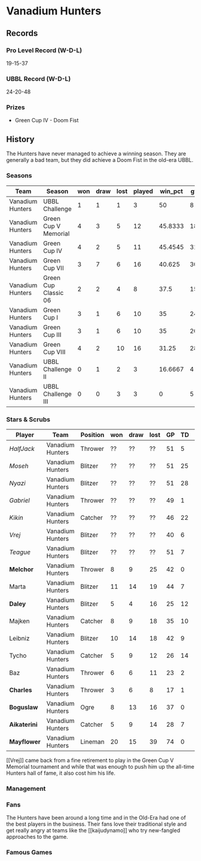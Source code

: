 # Vanadium Hunters

## Records

### Pro Level Record (W-D-L)

19-15-37

### UBBL Record (W-D-L)

24-20-48

### Prizes

* Green Cup IV - Doom Fist

## History

The Hunters have never managed to achieve a winning season. They are generally a bad team, but they did achieve a Doom Fist in the old-era UBBL.

### Seasons

| Team             | Season               | won  | draw | lost | played | win_pct | gf   | ga   | cas  | tcdiff | ff   |
|------------------|----------------------|------|------|------|--------|---------|------|------|------|--------|------|
| Vanadium Hunters | UBBL Challenge       |    1 |    1 |    1 |      3 |      50 |    8 |    7 |    7 |      2 |    0 |
| Vanadium Hunters | Green Cup V Memorial |    4 |    3 |    5 |     12 | 45.8333 |   18 |   21 |   14 |     -4 |    2 |
| Vanadium Hunters | Green Cup IV         |    4 |    2 |    5 |     11 | 45.4545 |   31 |   25 |   40 |     30 |   -1 |
| Vanadium Hunters | Green Cup VII        |    3 |    7 |    6 |     16 |  40.625 |   30 |   37 |   27 |      7 |    2 |
| Vanadium Hunters | Green Cup Classic 06 |    2 |    2 |    4 |      8 |    37.5 |   15 |   19 |   10 |     -3 |    1 |
| Vanadium Hunters | Green Cup I          |    3 |    1 |    6 |     10 |      35 |   24 |   27 |   16 |     -6 |    1 |
| Vanadium Hunters | Green Cup III        |    3 |    1 |    6 |     10 |      35 |   20 |   23 |   19 |      3 |   -1 |
| Vanadium Hunters | Green Cup VIII       |    4 |    2 |   10 |     16 |   31.25 |   28 |   40 |   16 |    -13 |   -1 |
| Vanadium Hunters | UBBL Challenge II    |    0 |    1 |    2 |      3 | 16.6667 |    4 |    8 |    2 |     -6 |   -1 |
| Vanadium Hunters | UBBL Challenge III   |    0 |    0 |    3 |      3 |       0 |    5 |   10 |    1 |     -1 |   -2 |


### Stars & Scrubs

| Player     | Team             | Position | won  | draw | lost | GP   | TD   | Comp | Ints | BH   | SI   | Ki   | MVP  | SPP  |
|------------|------------------|----------|------|------|------|------|------|------|------|------|------|------|------|------|
| *HalfJack* | Vanadium Hunters | Thrower |  ?? | ?? | ?? | 51 | 5 | 84 | 0 | 1 | 1 | 0 | 5 | 128 |
| *Moseh* | Vanadium Hunters | Blitzer |  ?? | ?? | ?? | 51 | 25 | 9 | 2 | 6 | 1 | 0 | 4 | 122 |
| *Nyazi* | Vanadium Hunters | Blitzer | ?? | ?? | ?? | 51 | 28 | 5 | 1 | 7 | 3 | 0 | 2 | 121 |
| *Gabriel* | Vanadium Hunters | Thrower | ?? | ?? | ?? | 49 | 1 | 62 | 0 | 1 | 1 | 0 | 6 | 99 |
| *Kikin* | Vanadium Hunters | Catcher |  ?? | ?? | ?? | 46 | 22 | 5 | 0 | 0 | 0 | 5 | 98 |
| *Vrej* | Vanadium Hunters | Blitzer | ?? | ?? | ?? | 40 | 6 | 1 | 0 | 10 | 11 | 1 | 6 | 93 |
| *Teague* | Vanadium Hunters | Blitzer |  ?? | ?? | ?? | 51 | 7 | 0 | 1 | 7 | 5 | 5 | 6 | 87 |
| **Melchor**   | Vanadium Hunters | Thrower  |    8 |    9 |   25 |   42 |    0 |   51 |    0 |    2 |    0 |    0 |    5 |   80 |
| Marta     | Vanadium Hunters | Blitzer  |   11 |   14 |   19 |   44 |    7 |    0 |    3 |    6 |    6 |    2 |    2 |   65 |
| **Daley**     | Vanadium Hunters | Blitzer  |    5 |    4 |   16 |   25 |   12 |    0 |    0 |    2 |    1 |    1 |    3 |   59 |
| Majken    | Vanadium Hunters | Catcher  |    8 |    9 |   18 |   35 |   10 |    3 |    0 |    0 |    0 |    0 |    5 |   58 |
| Leibniz   | Vanadium Hunters | Blitzer  |   10 |   14 |   18 |   42 |    9 |    1 |    0 |    2 |    2 |    1 |    4 |   58 |
| Tycho     | Vanadium Hunters | Catcher  |    5 |    9 |   12 |   26 |   14 |    2 |    1 |    0 |    0 |    0 |    0 |   46 |
| Baz       | Vanadium Hunters | Thrower  |    6 |    6 |   11 |   23 |    2 |   28 |    0 |    1 |    0 |    0 |    2 |   46 |
| **Charles**   | Vanadium Hunters | Thrower  |    3 |    6 |    8 |   17 |    1 |   16 |    0 |    0 |    1 |    0 |    4 |   41 |
| **Boguslaw**  | Vanadium Hunters | Ogre     |    8 |   13 |   16 |   37 |    0 |    0 |    0 |   12 |    5 |    0 |    1 |   39 |
| **Aikaterini** | Vanadium Hunters | Catcher  |    5 |    9 |   14 |   28 |    7 |    4 |    0 |    1 |    0 |    0 |    2 |   37 |
| **Mayflower**  | Vanadium Hunters | Lineman  |   20 |   15 |   39 |   74 |    0 |    2 |    2 |    3 |    0 |    1 |    4 |   34 |

[[Vrej]] came back from a fine retirement to play in the Green Cup V Memorial tournament and while that was enough to push him up the all-time Hunters hall of fame, it also cost him his life.

### Management

### Fans

The Hunters have been around a long time and in the Old-Era had one of the best players in the business. Their fans love their traditional style and get really angry at teams like the [[kaijudynamo]] who try new-fangled approaches to the game.

### Famous Games
